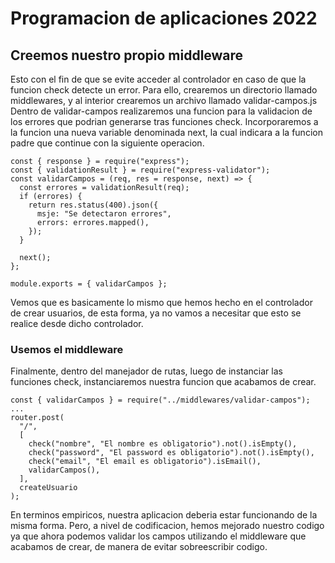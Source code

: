 # Programacion de aplicaciones 2022

## Creemos nuestro propio middleware

Esto con el fin de que se evite acceder al controlador en caso de que la funcion check detecte un error.
Para ello, crearemos un directorio llamado middlewares, y al interior crearemos un archivo llamado validar-campos.js  
Dentro de validar-campos realizaremos una funcion para la validacion de los errores que podrian generarse tras funciones check. Incorporaremos a la funcion una nueva variable denominada next, la cual indicara a la funcion padre que continue con la siguiente operacion.

```
const { response } = require("express");
const { validationResult } = require("express-validator");
const validarCampos = (req, res = response, next) => {
  const errores = validationResult(req);
  if (errores) {
    return res.status(400).json({
      msje: "Se detectaron errores",
      errors: errores.mapped(),
    });
  }

  next();
};

module.exports = { validarCampos };
```

Vemos que es basicamente lo mismo que hemos hecho en el controlador de crear usuarios, de esta forma, ya no vamos a necesitar que esto se realice desde dicho controlador.

### Usemos el middleware

Finalmente, dentro del manejador de rutas, luego de instanciar las funciones check, instanciaremos nuestra funcion que acabamos de crear.

```
const { validarCampos } = require("../middlewares/validar-campos");
...
router.post(
  "/",
  [
    check("nombre", "El nombre es obligatorio").not().isEmpty(),
    check("password", "El password es obligatorio").not().isEmpty(),
    check("email", "El email es obligatorio").isEmail(),
    validarCampos(),
  ],
  createUsuario
);
```

En terminos empiricos, nuestra aplicacion deberia estar funcionando de la misma forma. Pero, a nivel de codificacion, hemos mejorado nuestro codigo ya que ahora podemos validar los campos utilizando el middleware que acabamos de crear, de manera de evitar sobreescribir codigo.
